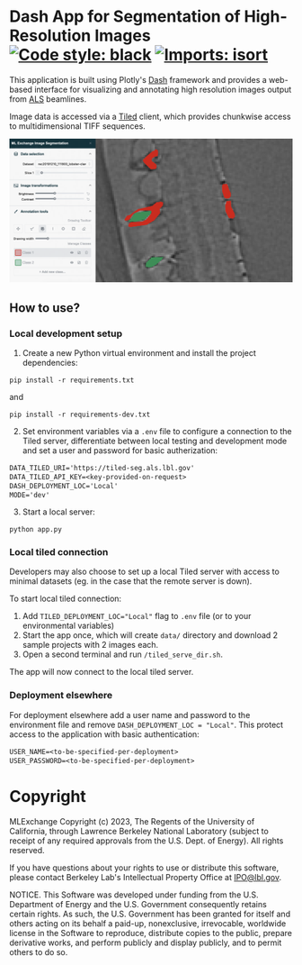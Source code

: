 # Dash App for Segmentation of High-Resolution Images [![Code style: black](https://img.shields.io/badge/code%20style-black-000000.svg)](https://github.com/psf/black) [![Imports: isort](https://img.shields.io/badge/%20imports-isort-%231674b1)](https://pycqa.github.io/isort/)


This application is built using Plotly's [Dash](https://dash.plotly.com/) framework and provides a web-based interface for visualizing and annotating high resolution images output from [ALS](https://als.lbl.gov/) beamlines. 

Image data is accessed via a [Tiled](https://github.com/bluesky/tiled) client, which provides chunkwise access to multidimensional TIFF sequences. 

![plot](assets/preview.png)

## How to use?

### Local development setup

1. Create a new Python virtual environment and install the project dependencies:

```
pip install -r requirements.txt
```

and 

```
pip install -r requirements-dev.txt
```

2. Set environment variables via a `.env` file to configure a connection to the Tiled server, differentiate between local testing and development mode and set a user and password for basic autherization:

```
DATA_TILED_URI='https://tiled-seg.als.lbl.gov'
DATA_TILED_API_KEY=<key-provided-on-request>
DASH_DEPLOYMENT_LOC='Local'
MODE='dev'
```

3. Start a local server: 

```
python app.py
```

### Local tiled connection

Developers may also choose to set up a local Tiled server with access to minimal datasets (eg. in the case that the remote server is down).

To start local tiled connection:
1. Add `TILED_DEPLOYMENT_LOC="Local"` flag to `.env` file (or to your environmental variables)
2. Start the app once, which will create `data/` directory and download 2 sample projects with 2 images each.
3. Open a second terminal and run `/tiled_serve_dir.sh`.

The app will now connect to the local tiled server.

### Deployment elsewhere

For deployment elsewhere add a user name and password to the environment file and remove `DASH_DEPLOYMENT_LOC = "Local"`. This protect access to the application with basic authentication:

```
USER_NAME=<to-be-specified-per-deployment>
USER_PASSWORD=<to-be-specified-per-deployment>
```

# Copyright
MLExchange Copyright (c) 2023, The Regents of the University of California, through Lawrence Berkeley National Laboratory (subject to receipt of any required approvals from the U.S. Dept. of Energy). All rights reserved.

If you have questions about your rights to use or distribute this software, please contact Berkeley Lab's Intellectual Property Office at IPO@lbl.gov.

NOTICE.  This Software was developed under funding from the U.S. Department of Energy and the U.S. Government consequently retains certain rights.  As such, the U.S. Government has been granted for itself and others acting on its behalf a paid-up, nonexclusive, irrevocable, worldwide license in the Software to reproduce, distribute copies to the public, prepare derivative works, and perform publicly and display publicly, and to permit others to do so.
